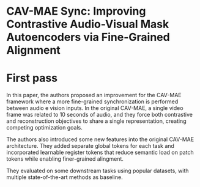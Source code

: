 # CAV-MAE Sync: Improving Contrastive Audio-Visual Mask Autoencoders via Fine-Grained Alignment

# First pass

In this paper, the authors proposed an improvement for the CAV-MAE framework where a more fine-grained synchronization is performed between audio e vision inputs. In the original CAV-MAE, a single video frame was related to 10 seconds of audio, and they force both contrastive and reconstruction objectives to share a single representation, creating competing optimization goals.

The authors also introduced some new features into the original CAV-MAE architecture. They added separate global tokens for each task and incorporated learnable register tokens that reduce semantic load on patch tokens while enabling finer-grained alingment.

They evaluated on some downstream tasks using popular datasets, with multiple state-of-the-art methods as baseline.